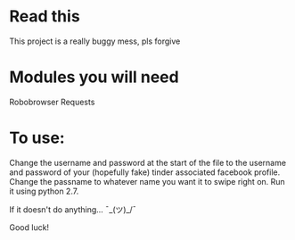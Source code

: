 # Read this

This project is a really buggy mess, pls forgive


# Modules you will need

Robobrowser
Requests


# To use:


Change the username and password at the start of the file to the username and password of your (hopefully fake) tinder associated facebook profile. Change the passname to whatever name you want it to swipe right on.
Run it using python 2.7. 

If it doesn't do anything... ¯\_(ツ)_/¯





Good luck!
